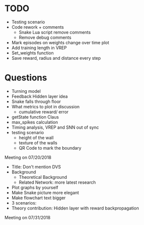 # TODO
- Testing scenario
- Code rework + comments
  - Snake Lua script remove comments
  - Remove debug comments
- Mark episodes on weights change over time plot
- Add training length in VREP
- Set_weights function
- Save reward, radius and distance every step

# Questions
- Turning model
- Feedback Hidden layer idea
- Snake falls through floor
- What metrics to plot in discussion
  - cumulative reward/ error
- getState function Claus
- max_spikes calculation
- Timing analysis, VREP and SNN out of sync
- testing scenario
  - height of the wall
  - texture of the walls
  - QR Code to mark the boundary

Meeting on 07/20/2018
- Title: Don't mention DVS
- Background
  - Theoretical Background
  - Related Network: more latest research
- Plot graphs by yourself
- Make Snake picture more elegant
- Make flowchart text bigger
- 3 scenarios:
- Theory contribution: Hidden layer with reward backpropagation

Meeting on 07/31/2018
